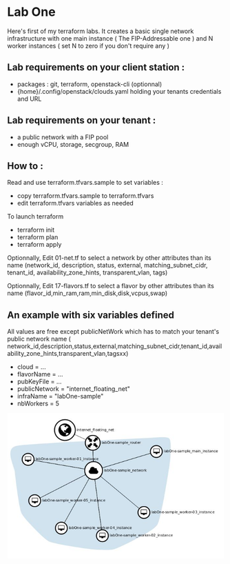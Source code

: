 # Lab One
Here's first of my terraform labs. It creates a basic single network infrastructure with one main instance ( The FIP-Addressable one ) and N worker instances ( set N to zero if you don't require any )

## Lab requirements on your client station :
 - packages : git, terraform, openstack-cli (optionnal)
 - {home}/.config/openstack/clouds.yaml holding your tenants credentials and URL

## Lab requirements on your tenant :
 - a public network with a FIP pool
 - enough vCPU, storage, secgroup, RAM

## How to :
Read and use terraform.tfvars.sample to set variables :
 - copy terraform.tfvars.sample to terraform.tfvars
 - edit terraform.tfvars variables as needed

To launch terraform
 - terraform init
 - terraform plan
 - terraform apply

Optionnally, Edit 01-net.tf to select a network by other attributes than its name (network_id, description, status, external, matching_subnet_cidr, tenant_id, availability_zone_hints, transparent_vlan, tags)

Optionnally, Edit 17-flavors.tf to select a flavor by other attributes than its name (flavor_id,min_ram,ram,min_disk,disk,vcpus,swap)

## An example with six variables defined
All values are free except publicNetWork which has to match your tenant's public network name ( network_id,description,status,external,matching_subnet_cidr,tenant_id,availability_zone_hints,transparent_vlan,tagsxx)

  - cloud = ...
  - flavorName = ...
  - pubKeyFile = ...
  - publicNetwork = "internet_floating_net"
  - infraName = "labOne-sample"
  - nbWorkers = 5

![labOne-sample](labOne-sample.png)
